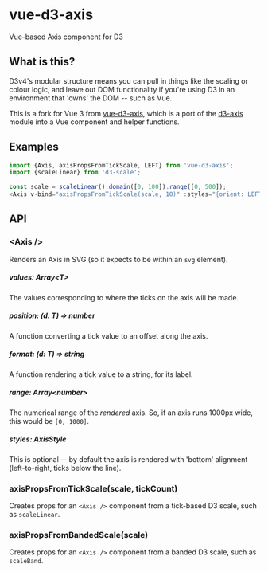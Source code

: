# vue-d3-axis

Vue-based Axis component for D3

## What is this?

D3v4's modular structure means you can pull in things like the scaling or colour logic, and leave out DOM functionality if you're using D3 in an environment that 'owns' the DOM -- such as Vue.

This is a fork for Vue 3 from [vue-d3-axis](https://github.com/seevee/vue-d3-axis), which is a port of the [d3-axis](https://github.com/d3/d3-axis) module into a Vue component and helper functions.

## Examples

```js
import {Axis, axisPropsFromTickScale, LEFT} from 'vue-d3-axis';
import {scaleLinear} from 'd3-scale';

const scale = scaleLinear().domain([0, 100]).range([0, 500]);
<Axis v-bind="axisPropsFromTickScale(scale, 10)" :styles="{orient: LEFT}" /&gt;
```
## API

### &lt;Axis /&gt;

Renders an Axis in SVG (so it expects to be within an `svg` element).

##### values: Array&lt;T&gt;

The values corresponding to where the ticks on the axis will be made.

##### position: (d: T) =&gt; number

A function converting a tick value to an offset along the axis.

##### format: (d: T) =&gt; string

A function rendering a tick value to a string, for its label.

##### range: Array&lt;number&gt;

The numerical range of the *rendered* axis. So, if an axis runs 1000px wide, this would be `[0, 1000]`.

##### styles: AxisStyle

This is optional -- by default the axis is rendered with 'bottom' alignment (left-to-right, ticks below the line).

### axisPropsFromTickScale(scale, tickCount)

Creates props for an `<Axis />` component from a tick-based D3 scale, such as `scaleLinear`.

### axisPropsFromBandedScale(scale)

Creates props for an `<Axis />` component from a banded D3 scale, such as `scaleBand`.
